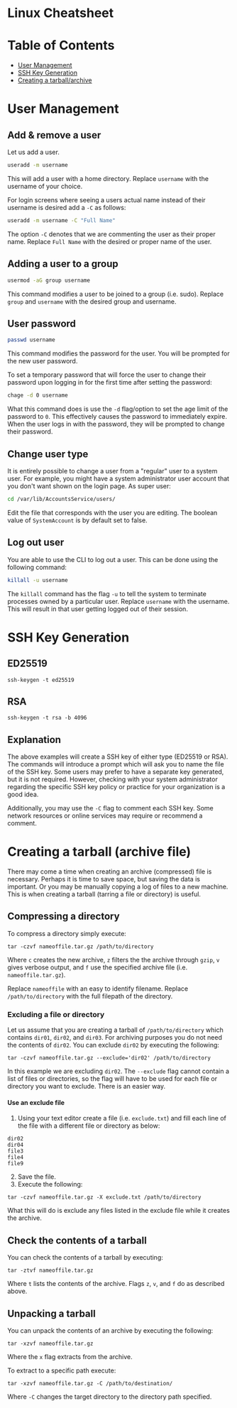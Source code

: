 Linux Cheatsheet
===============

# Table of Contents
- [User Management](#User-Management)
- [SSH Key Generation](#SSH-Key-Generation)
- [Creating a tarball/archive](#creating-a-tarball-archive-file)

# User Management 

## Add & remove a user

Let us add a user.

```bash
useradd -m username
```

This will add a user with a home directory.  Replace `username` with the username of your choice.

For login screens where seeing a users actual name instead of their username is desired add a `-C` as follows:

```bash
useradd -m username -C "Full Name"
```

The option `-C` denotes that we are commenting the user as their proper name.
Replace `Full Name` with the desired or proper name of the user.

## Adding a user to a group

```bash
usermod -aG group username
```

This command modifies a user to be joined to a group (i.e. sudo).
Replace `group` and `username` with the desired group and username.

## User password

```bash
passwd username
```

This command modifies the password for the user.
You will be prompted for the new user password.

To set a temporary password that will force the user to change their password upon logging in for the first time after setting the password:

```bash
chage -d 0 username
```

What this command does is use the `-d` flag/option to set the age limit of the password to `0`.
This effectively causes the password to immediately expire.
When the user logs in with the password, they will be prompted to change their password.

## Change user type

It is entirely possible to change a user from a "regular" user to a system user.
For example, you might have a system administrator user account that you don't want shown on the login page.
As super user:

```bash
cd /var/lib/AccountsService/users/
```

Edit the file that corresponds with the user you are editing.
The boolean value of `SystemAccount` is by default set to false.

## Log out user

You are able to use the CLI to log out a user.
This can be done using the following command:

```bash
killall -u username
```

The `killall` command has the flag `-u` to tell the system to terminate processes owned by a particular user.
Replace `username` with the username.
This will result in that user getting logged out of their session.

# SSH Key Generation

## ED25519

```
ssh-keygen -t ed25519
```

## RSA

```
ssh-keygen -t rsa -b 4096
```

## Explanation

The above examples will create a SSH key of either type (ED25519 or RSA).
The commands will introduce a prompt which will ask you to name the file of the SSH key.
Some users may prefer to have a separate key generated, but it is not required.
However, checking with your system administrator regarding the specific SSH key policy or practice for your organization is a good idea.

Additionally, you may use the `-C` flag to comment each SSH key.
Some network resources or online services may require or recommend a comment.

# Creating a tarball (archive file)

There may come a time when creating an archive (compressed) file is necessary.
Perhaps it is time to save space, but saving the data is important.
Or you may be manually copying a log of files to a new machine.
This is when creating a tarball (tarring a file or directory) is useful.

## Compressing a directory

To compress a directory simply execute:

```
tar -czvf nameoffile.tar.gz /path/to/directory
```

Where `c` creates the new archive, `z` filters the the archive through `gzip`, `v` gives verbose output, and `f` use the specified archive file (i.e. `nameoffile.tar.gz`).

Replace `nameoffile` with an easy to identify filename.
Replace `/path/to/directory` with the full filepath of the directory.

### Excluding a file or directory

Let us assume that you are creating a tarball of `/path/to/directory` which contains `dir01`, `dir02`, and `dir03`.
For archiving purposes you do not need the contents of `dir02`.
You can exclude `dir02` by executing the following:

```
tar -czvf nameoffile.tar.gz --exclude='dir02' /path/to/directory
```

In this example we are excluding `dir02`.
The `--exclude` flag cannot contain a list of files or directories, so the flag will have to be used for each file or directory you want to exclude.
There is an easier way.

#### Use an exclude file

1. Using your text editor create a file (i.e. `exclude.txt`) and fill each line of the file with a different file or directory as below:

```
dir02
dir04
file3
file4
file9
```

2. Save the file.
3. Execute the following:

```
tar -czvf nameoffile.tar.gz -X exclude.txt /path/to/directory
```

What this will do is exclude any files listed in the exclude file while it creates the archive.

## Check the contents of a tarball

You can check the contents of a tarball by executing:

```
tar -ztvf nameoffile.tar.gz
```

Where `t` lists the contents of the archive.  Flags `z`, `v`, and `f` do as described above.

## Unpacking a tarball

You can unpack the contents of an archive by executing the following:

```
tar -xzvf nameoffile.tar.gz
```

Where the `x` flag extracts from the archive.

To extract to a specific path execute:

```
tar -xzvf nameoffile.tar.gz -C /path/to/destination/
```

Where `-C` changes the target directory to the directory path specified.
